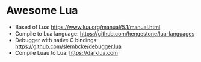 # Awesome Lua
- Based of Lua: https://www.lua.org/manual/5.1/manual.html
- Compile to Lua language: https://github.com/hengestone/lua-languages
- Debugger with native C bindings: https://github.com/slembcke/debugger.lua
- Compile Luau to Lua: https://darklua.com
